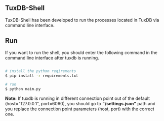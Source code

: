 ﻿## TuxDB-Shell

TuxDB-Shell has been developed to run the processes located in TuxDB via command line interface.

## Run 

If you want to run the shell, you should enter the following command in the command line interface after tuxdb is running.

```bash

# install the python reqirements
$ pip install -r requirements.txt

# run
$ python main.py

```

**Note:** If tuxdb is running in different connection point out of the default (host="127.0.0.1", port=6060), you should go to **"/settings.json"** path and you replace the connection point parameters (host, port) with the correct one.   
